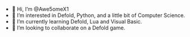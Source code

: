 - 👋 Hi, I’m @Awe5omeX1
- 👀 I’m interested in Defold, Python, and a little bit of Computer Science.
- 🌱 I’m currently learning Defold, Lua and Visual Basic.
- 💞️ I’m looking to collaborate on a Defold game.

<!---
Awe5omeX1/Awe5omeX1 is a ✨ special ✨ repository because its `README.md` (this file) appears on your GitHub profile.
You can click the Preview link to take a look at your changes.
--->
